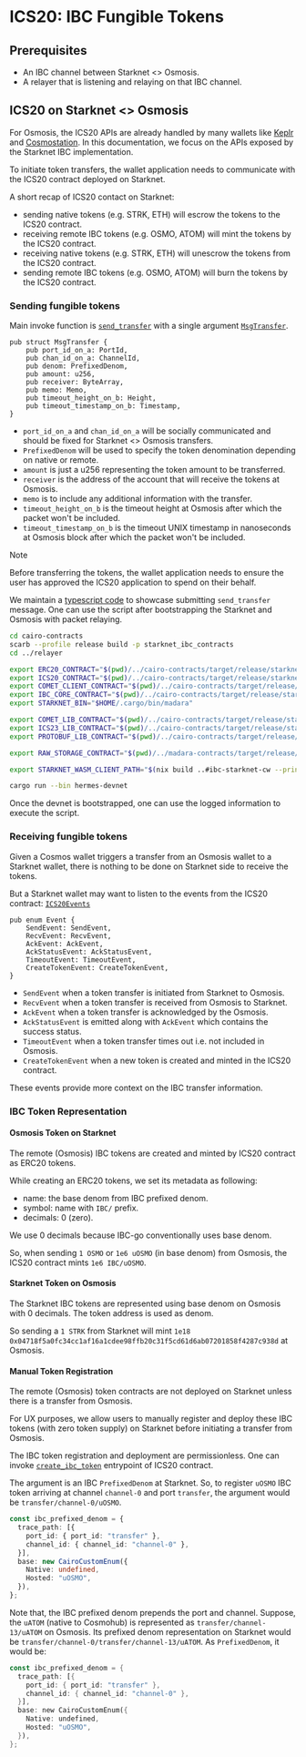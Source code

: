 # ICS20: IBC Fungible Tokens

## Prerequisites

- An IBC channel between Starknet <> Osmosis.
- A relayer that is listening and relaying on that IBC channel.

## ICS20 on Starknet <> Osmosis

For Osmosis, the ICS20 APIs are already handled by many wallets like
[Keplr][keplr] and [Cosmostation][cosmostation]. In this documentation, we focus
on the APIs exposed by the Starknet IBC implementation.

To initiate token transfers, the wallet application needs to communicate with
the ICS20 contract deployed on Starknet.

A short recap of ICS20 contact on Starknet:

- sending native tokens (e.g. STRK, ETH) will escrow the tokens to the ICS20
  contract.
- receiving remote IBC tokens (e.g. OSMO, ATOM) will mint the tokens by the
  ICS20 contract.
- receiving native tokens (e.g. STRK, ETH) will unescrow the tokens from the
  ICS20 contract.
- sending remote IBC tokens (e.g. OSMO, ATOM) will burn the tokens by the ICS20
  contract.

### Sending fungible tokens

Main invoke function is [`send_transfer`][send-transfer] with a single argument
[`MsgTransfer`][msg-transfer].

```cairo
pub struct MsgTransfer {
    pub port_id_on_a: PortId,
    pub chan_id_on_a: ChannelId,
    pub denom: PrefixedDenom,
    pub amount: u256,
    pub receiver: ByteArray,
    pub memo: Memo,
    pub timeout_height_on_b: Height,
    pub timeout_timestamp_on_b: Timestamp,
}
```

- `port_id_on_a` and `chan_id_on_a` will be socially communicated and should be
  fixed for Starknet <> Osmosis transfers.
- `PrefixedDenom` will be used to specify the token denomination depending on
  native or remote.
- `amount` is just a u256 representing the token amount to be transferred.
- `receiver` is the address of the account that will receive the tokens at
  Osmosis.
- `memo` is to include any additional information with the transfer.
- `timeout_height_on_b` is the timeout height at Osmosis after which the packet
  won't be included.
- `timeout_timestamp_on_b` is the timeout UNIX timestamp in nanoseconds at
  Osmosis block after which the packet won't be included.

> [!NOTE]
> Before transferring the tokens, the wallet application needs to ensure the
> user has approved the ICS20 application to spend on their behalf.

We maintain a [typescript code][starknet-ibc-transfer] to showcase submitting
`send_transfer` message. One can use the script after bootstrapping the Starknet
and Osmosis with packet relaying.

```sh
cd cairo-contracts
scarb --profile release build -p starknet_ibc_contracts
cd ../relayer

export ERC20_CONTRACT="$(pwd)/../cairo-contracts/target/release/starknet_ibc_contracts_ERC20Mintable.contract_class.json"
export ICS20_CONTRACT="$(pwd)/../cairo-contracts/target/release/starknet_ibc_contracts_TransferApp.contract_class.json"
export COMET_CLIENT_CONTRACT="$(pwd)/../cairo-contracts/target/release/starknet_ibc_contracts_CometClient.contract_class.json"
export IBC_CORE_CONTRACT="$(pwd)/../cairo-contracts/target/release/starknet_ibc_contracts_IBCCore.contract_class.json"
export STARKNET_BIN="$HOME/.cargo/bin/madara"

export COMET_LIB_CONTRACT="$(pwd)/../cairo-contracts/target/release/starknet_ibc_contracts_CometLib.contract_class.json"
export ICS23_LIB_CONTRACT="$(pwd)/../cairo-contracts/target/release/starknet_ibc_contracts_Ics23Lib.contract_class.json"
export PROTOBUF_LIB_CONTRACT="$(pwd)/../cairo-contracts/target/release/starknet_ibc_contracts_ProtobufLib.contract_class.json"

export RAW_STORAGE_CONTRACT="$(pwd)/../madara-contracts/target/release/madara_contracts_RawStore.contract_class.json"

export STARKNET_WASM_CLIENT_PATH="$(nix build ..#ibc-starknet-cw --print-out-paths)/ibc_client_starknet_cw.wasm"

cargo run --bin hermes-devnet
```

Once the devnet is bootstrapped, one can use the logged information to execute
the script.

### Receiving fungible tokens

Given a Cosmos wallet triggers a transfer from an Osmosis wallet to a Starknet
wallet, there is nothing to be done on Starknet side to receive the tokens.

But a Starknet wallet may want to listen to the events from the ICS20 contract:
[`ICS20Events`][ics20-events]

```cairo
pub enum Event {
    SendEvent: SendEvent,
    RecvEvent: RecvEvent,
    AckEvent: AckEvent,
    AckStatusEvent: AckStatusEvent,
    TimeoutEvent: TimeoutEvent,
    CreateTokenEvent: CreateTokenEvent,
}
```

- `SendEvent` when a token transfer is initiated from Starknet to Osmosis.
- `RecvEvent` when a token transfer is received from Osmosis to Starknet.
- `AckEvent` when a token transfer is acknowledged by the Osmosis.
- `AckStatusEvent` is emitted along with `AckEvent` which contains the success
  status.
- `TimeoutEvent` when a token transfer times out i.e. not included in Osmosis.
- `CreateTokenEvent` when a new token is created and minted in the ICS20
  contract.

These events provide more context on the IBC transfer information.

### IBC Token Representation

#### Osmosis Token on Starknet

The remote (Osmosis) IBC tokens are created and minted by ICS20 contract as
ERC20 tokens.

While creating an ERC20 tokens, we set its metadata as following:

- name: the base denom from IBC prefixed denom.
- symbol: name with `IBC/` prefix.
- decimals: 0 (zero).

We use 0 decimals because IBC-go conventionally uses base denom.

So, when sending `1 OSMO` or `1e6 uOSMO` (in base denom) from Osmosis, the ICS20
contract mints `1e6 IBC/uOSMO`.

#### Starknet Token on Osmosis

The Starknet IBC tokens are represented using base denom on Osmosis with 0
decimals. The token address is used as denom.

So sending a `1 STRK` from Starknet will mint
`1e18 0x04718f5a0fc34cc1af16a1cdee98ffb20c31f5cd61d6ab07201858f4287c938d` at
Osmosis.

#### Manual Token Registration

The remote (Osmosis) token contracts are not deployed on Starknet unless there
is a transfer from Osmosis.

For UX purposes, we allow users to manually register and deploy these IBC tokens
(with zero token supply) on Starknet before initiating a transfer from Osmosis.

The IBC token registration and deployment are permissionless. One can invoke
[`create_ibc_token`][create-ibc-token] entrypoint of ICS20 contract.

The argument is an IBC `PrefixedDenom` at Starknet. So, to register `uOSMO` IBC
token arriving at channel `channel-0` and port `transfer`, the argument would be
`transfer/channel-0/uOSMO`.

```ts
const ibc_prefixed_denom = {
  trace_path: [{
    port_id: { port_id: "transfer" },
    channel_id: { channel_id: "channel-0" },
  }],
  base: new CairoCustomEnum({
    Native: undefined,
    Hosted: "uOSMO",
  }),
};
```

Note that, the IBC prefixed denom prepends the port and channel. Suppose, the
`uATOM` (native to Cosmohub) is represented as `transfer/channel-13/uATOM` on
Osmosis. Its prefixed denom representation on Starknet would be
`transfer/channel-0/transfer/channel-13/uATOM`. As `PrefixedDenom`, it would be:

```rs
const ibc_prefixed_denom = {
  trace_path: [{
    port_id: { port_id: "transfer" },
    channel_id: { channel_id: "channel-0" },
  }],
  base: new CairoCustomEnum({
    Native: undefined,
    Hosted: "uOSMO",
  }),
};
```

[keplr]: https://www.keplr.app
[cosmostation]: https://www.cosmostation.io/products/cosmostation_mobile
[send-transfer]: ../cairo-contracts/packages/apps/src/transfer/components/transfer.cairo#L150
[msg-transfer]: ../cairo-contracts/packages/apps/src/transfer/types.cairo#L17
[starknet-ibc-transfer]: ../scripts/starknet_ibc_transfer.ts
[ics20-events]: ../cairo-contracts/packages/apps/src/transfer/components/transfer.cairo#L41
[create-ibc-token]: ../cairo-contracts/packages/apps/src/transfer/components/transfer.cairo#L274
